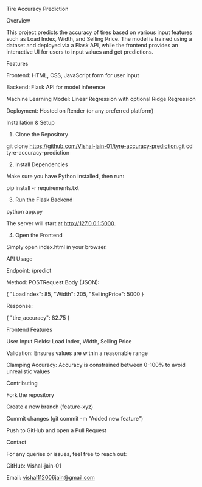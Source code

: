 Tire Accuracy Prediction

Overview

This project predicts the accuracy of tires based on various input features such as Load Index, Width, and Selling Price. The model is trained using a dataset and deployed via a Flask API, while the frontend provides an interactive UI for users to input values and get predictions.

Features

Frontend: HTML, CSS, JavaScript form for user input

Backend: Flask API for model inference

Machine Learning Model: Linear Regression with optional Ridge Regression

Deployment: Hosted on Render (or any preferred platform)

Installation & Setup

1. Clone the Repository

git clone https://github.com/Vishal-jain-01/tyre-accuracy-prediction.git
cd tyre-accuracy-prediction

2. Install Dependencies

Make sure you have Python installed, then run:

pip install -r requirements.txt

3. Run the Flask Backend

python app.py

The server will start at http://127.0.0.1:5000.

4. Open the Frontend

Simply open index.html in your browser.

API Usage

Endpoint: /predict

Method: POSTRequest Body (JSON):

{
  "LoadIndex": 85,
  "Width": 205,
  "SellingPrice": 5000
}

Response:

{
  "tire_accuracy": 82.75
}

Frontend Features

User Input Fields: Load Index, Width, Selling Price

Validation: Ensures values are within a reasonable range

Clamping Accuracy: Accuracy is constrained between 0-100% to avoid unrealistic values

Contributing

Fork the repository

Create a new branch (feature-xyz)

Commit changes (git commit -m "Added new feature")

Push to GitHub and open a Pull Request

Contact

For any queries or issues, feel free to reach out:

GitHub: Vishal-jain-01

Email: vishal112006jain@gmail.com
